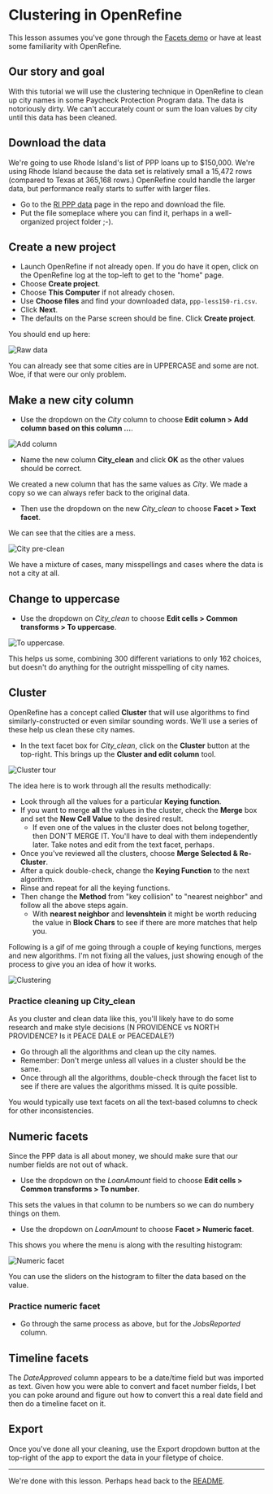 # Clustering in OpenRefine

This lesson assumes you've gone through the [Facets demo](demo-facets.md) or have at least some familiarity with OpenRefine.

## Our story and goal

With this tutorial we will use the clustering technique in OpenRefine to clean up city names in some Paycheck Protection Program data. The data is notoriously dirty. We can't accurately count or sum the loan values by city until this data has been cleaned.

## Download the data

We're going to use Rhode Island's list of PPP loans up to $150,000. We're using Rhode Island because the data set is relatively small a 15,472 rows (compared to Texas at 365,168 rows.) OpenRefine could handle the larger data, but performance really starts to suffer with larger files.

- Go to the [RI PPP data](data/ppp-less150-ri.csv) page in the repo and download the file.
- Put the file someplace where you can find it, perhaps in a well-organized project folder ;-).

## Create a new project

- Launch OpenRefine if not already open. If you do have it open, click on the OpenRefine log at the top-left to get to the "home" page.
- Choose **Create project**.
- Choose **This Computer** if not already chosen.
- Use **Choose files** and find your downloaded data, `ppp-less150-ri.csv`.
- Click **Next**.
- The defaults on the Parse screen should be fine. Click **Create project**.

You should end up here:

![Raw data](img/ppp-raw-data.png)

You can already see that some cities are in UPPERCASE and some are not. Woe, if that were our only problem.

## Make a new city column

- Use the dropdown on the *City* column to choose **Edit column > Add column based on this column ...**.

![Add column](img/ppp-add-column.png)

- Name the new column **City_clean** and click **OK** as the other values should be correct.

We created a new column that has the same values as *City*. We made a copy so we can always refer back to the original data.

- Then use the dropdown on the new  *City_clean* to choose **Facet > Text facet**.

We can see that the cities are a mess.

![City pre-clean](img/ppp-city-preclean.png)

We have a mixture of cases, many misspellings and cases where the data is not a city at all.

## Change to uppercase

- Use the dropdown on *City_clean* to choose **Edit cells > Common transforms > To uppercase**.

![To uppercase](img/ppp-to-uppercase.png).

This helps us some, combining 300 different variations to only 162 choices, but doesn't do anything for the outright misspelling of city names.

## Cluster

OpenRefine has a concept called **Cluster** that will use algorithms to find similarly-constructed or even similar sounding words. We'll use a series of these help us clean these city names.

- In the text facet box for *City_clean*, click on the **Cluster** button at the top-right. This brings up the **Cluster and edit column** tool.

![Cluster tour](img/ppp-cluster-tour.png)

The idea here is to work through all the results methodically:

- Look through all the values for a particular **Keying function**.
- If you want to merge **all** the values in the cluster, check the **Merge** box and set the **New Cell Value** to the desired result.
  - If even one of the values in the cluster does not belong together, then DON'T MERGE IT. You'll have to deal with them independently later. Take notes and edit from the text facet, perhaps.
- Once you've reviewed all the clusters, choose **Merge Selected & Re-Cluster**.
- After a quick double-check, change the **Keying Function** to the next algorithm.
- Rinse and repeat for all the keying functions.
- Then change the **Method** from "key collision" to "nearest neighbor" and follow all the above steps again.
  - With **nearest neighbor** and **levenshtein** it might be worth reducing the value in **Block Chars** to see if there are more matches that help you.

Following is a gif of me going through a couple of keying functions, merges and new algorithms. I'm not fixing all the values, just showing enough of the process to give you an idea of how it works.

![Clustering](img/ppp-cluster.gif)

### Practice cleaning up City_clean

As you cluster and clean data like this, you'll likely have to do some research and make style decisions (N PROVIDENCE vs NORTH PROVIDENCE? Is it PEACE DALE or PEACEDALE?)

- Go through all the algorithms and clean up the city names.
- Remember: Don't merge unless all values in a cluster should be the same.
- Once through all the algorithms, double-check through the facet list to see if there are values the algorithms missed. It is quite possible.

You would typically use text facets on all the text-based columns to check for other inconsistencies.

## Numeric facets

Since the PPP data is all about money, we should make sure that our number fields are not out of whack.

- Use the dropdown on the *LoanAmount* field to choose **Edit cells > Common transforms > To number**.

This sets the values in that column to be numbers so we can do numbery things on them.

- Use the dropdown on *LoanAmount* to choose **Facet > Numeric facet**.

This shows you where the menu is along with the resulting histogram:

![Numeric facet](img/ppp-numeric-facet.png)

You can use the sliders on the histogram to filter the data based on the value.

### Practice numeric facet

- Go through the same process as above, but for the *JobsReported* column.

## Timeline facets

The *DateApproved* column appears to be a date/time field but was imported as text. Given how you were able to convert and facet number fields, I bet you can poke around and figure out how to convert this a real date field and then do a timeline facet on it.

## Export

Once you've done all your cleaning, use the Export dropdown button at the top-right of the app to export the data in your filetype of choice.

---

We're done with this lesson. Perhaps head back to the [README](README.md).
